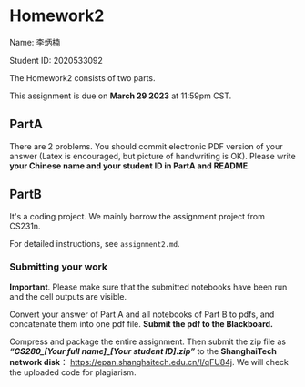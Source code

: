# Homework2

Name: 李炳楠

Student ID: 2020533092

The Homework2 consists of two parts.

This assignment is due on **March 29 2023** at 11:59pm CST.

## PartA
 There are 2 problems.
 You should commit electronic PDF version of your answer (Latex is encouraged, but picture of handwriting is OK).
 Please write **your Chinese name and your student ID in PartA and README**.


## PartB
It's a coding project. We mainly borrow the assignment project from CS231n. 

For detailed instructions, see `assignment2.md`.

### Submitting your work

**Important**. Please make sure that the submitted notebooks have been run and the cell outputs are visible.

Convert your answer of Part A and all notebooks of Part B to pdfs, and concatenate them into one pdf file. **Submit the pdf to the Blackboard.**

Compress and package the entire assignment. Then submit the zip file as ***“CS280_[Your full name]_[Your student ID].zip”*** to the **ShanghaiTech network disk**： https://epan.shanghaitech.edu.cn/l/qFU84j.  We will check the uploaded code for plagiarism.